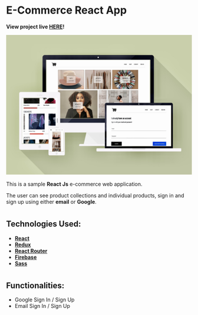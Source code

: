 # E-Commerce React App
**View project live [HERE](https://seun-a-ecommerce.netlify.app)!**

![MockupImage](src/assets/mockup.jpeg)

This is a sample **React Js** e-commerce web application. 

The user can see product collections and individual products, sign in and sign up using either **email** or **Google**.

#

## Technologies Used:
- [**React**](https://reactjs.org)
- [**Redux**](https://redux.js.org)
- [**React Router**](https://reactrouter.com)
- [**Firebase**](https://firebase.google.com) 
- [**Sass**](https://sass-lang.com) 

#

## Functionalities:
- Google Sign In / Sign Up
- Email Sign In / Sign Up

